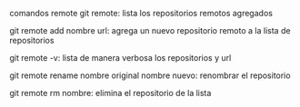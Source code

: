 comandos remote
git remote:
lista los repositorios remotos agregados

git remote add nombre url:
agrega un nuevo repositorio remoto a la lista de repositorios

git remote -v:
lista de manera verbosa los repositorios y url

git remote rename nombre original nombre nuevo:
renombrar el repositorio

git remote rm nombre:
elimina el repositorio de la lista

